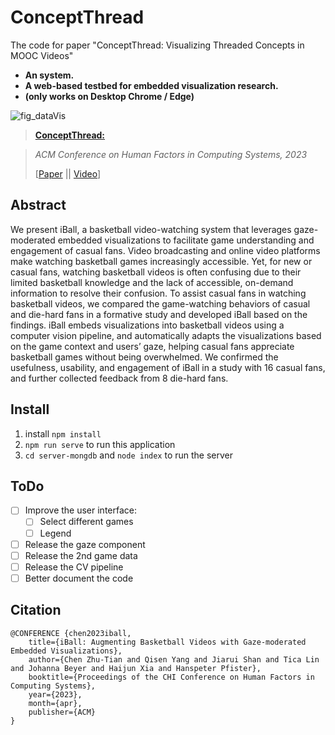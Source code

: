# ConceptThread
The code for paper "ConceptThread: Visualizing Threaded Concepts in MOOC Videos"

- **An system.**
- **A web-based testbed for embedded visualization research.**
- **(only works on Desktop Chrome / Edge)**

![fig_dataVis](.jpg)


> [**ConceptThread:**](http://128.84.21.203/abs/2303.03476)
> 
<!-- > Chen Zhu-Tian, Qisen Yang, Jiarui Shan, Tica Lin, Johanna Beyer, Haijun Xia, and Hanspeter Pfister -->
> 
> _ACM Conference on Human Factors in Computing Systems, 2023_
>
> [[Paper](http://128.84.21.203/abs/2303.03476) || [Video](https://youtu.be/BjdByJ5BgxI)]


## Abstract
We present iBall, a basketball video-watching system that leverages gaze-moderated embedded visualizations to facilitate game understanding and engagement of casual fans. Video broadcasting and online video platforms make watching basketball games increasingly accessible. Yet, for new or casual fans, watching basketball videos is often confusing due to their limited basketball knowledge and the lack of accessible, on-demand information to resolve their confusion. To assist casual fans in watching basketball videos, we compared the game-watching behaviors of casual and die-hard fans in a formative study and developed iBall based on the findings. iBall embeds visualizations into basketball videos using a computer vision pipeline, and automatically adapts the visualizations based on the game context and users’ gaze, helping casual fans appreciate basketball games without being overwhelmed. We confirmed the usefulness, usability, and engagement of iBall in a study with 16 casual fans, and further collected feedback from 8 die-hard fans.

## Install
1. install `npm install`
2. `npm run serve` to run this application
3. `cd server-mongdb` and `node index` to run the server

## ToDo
- [ ] Improve the user interface:
    - [ ] Select different games
    - [ ] Legend
- [ ] Release the gaze component
- [ ] Release the 2nd game data
- [ ] Release the CV pipeline
- [ ] Better document the code

## Citation
```
@CONFERENCE {chen2023iball,
    title={iBall: Augmenting Basketball Videos with Gaze-moderated Embedded Visualizations},
    author={Chen Zhu-Tian and Qisen Yang and Jiarui Shan and Tica Lin and Johanna Beyer and Haijun Xia and Hanspeter Pfister},
    booktitle={Proceedings of the CHI Conference on Human Factors in Computing Systems},
    year={2023},
    month={apr},
    publisher={ACM}
}
```